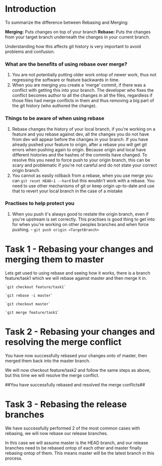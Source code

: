 

# Introduction

To summarize the difference between Rebasing and Merging:

**Merging:** Puts changes on top of your branch
**Rebase:** Puts the changes from your target branch underneath the changes in your current branch.

Understanding how this affects git history is very important to avoid problems and confusion.

### What are the benefits of using rebase over merge?

 1. You are not potentially putting older work ontop of newer work, thus not regressing the software or feature backwards in time.
 2. When you are merging you create a 'merge' commit, if there was a conflict with getting this into your branch. The developer who fixes the conflict becomes author to all the changes in all the files, regardless if those files had merge conflicts in them and thus removing a big part of the git history (who authored the change).

### Things to be aware of when using rebase

 1. Rebase changes the history of your local branch, if you're working on a feature and you rebase against dev, all the changes you do not have from dev will appear before the changes in your branch. If you have already pushed your feature to origin, after a rebase you will get git errors when pushing again to origin. Because origin and local have different histories and the hashes of the commits have changed. To resolve this you need to force push to your origin branch, this can be scary and problematic if you're not careful and do not state your correct origin branch.
 2. You cannot as easily rollback from a rebase, when you use merge you can `git reset HEAD~1 --hard` but this wouldn't work with a rebase. You need to use other mechanisms of git or keep origin up-to-date and use that to revert your local branch in the case of a mistake

### Practises to help protect you

1. When you push it's always good to restate the origin branch, even if you're upstream is set correctly. This practises is good thing to get into for when you're working on other peoples branches and when force pushing. - `git push origin <TargetBranch>`

# Task 1 - Rebasing your changes and merging them to master

Lets get used to using rebase and seeing how it works, there is a branch feature/task1 which we will rebase against master and then merge it in.

    `git checkout feature/task1`

    `git rebase -i master`

    `git checkout master`

    `git merge feature/task1`


# Task 2 - Rebasing your changes and resolving the merge conflict

You have now successfully rebased your changes onto of master, then merged them back into the master branch.

We will now checkout feature/task2 and follow the same steps as above, but this time we will resolve the merge conflict.

##You have successfully rebased and resolved the merge conflicts##

# Task 3 - Rebasing the release branches

We have successfully performed 2 of the most common cases with rebasing, we will now rebase our release branches. 

In this case we will assume master is the HEAD branch, and our release branches need to be rebased ontop of each other and master finally rebasing ontop of them. This means master will be the latest branch in this process.
